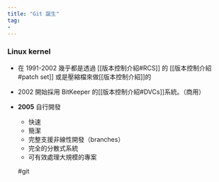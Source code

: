 ```yaml
---
title: "Git 誕生"
tag: 
- 
---
```

### Linux kernel
- 在 1991-2002 幾乎都是透過 [[版本控制介紹#RCS]] 的 [[版本控制介紹#patch set]] 或是壓縮檔來做[[版本控制介紹]]的
- 2002 開始採用 BitKeeper 的[[版本控制介紹#DVCs]]系統。（商用）
- **2005** 自行開發
	- 快速
	- 簡潔
	- 完整支援非線性開發（branches）
	- 完全的分散式系統
	- 可有效處理大規模的專案
	
	
	#git